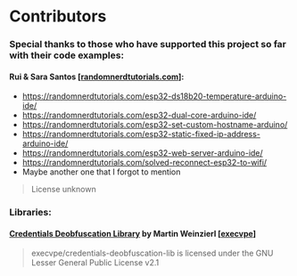 # Contributors

### Special thanks to those who have supported this project so far with their code examples:

#### Rui & Sara Santos \[[randomnerdtutorials.com](https://randomnerdtutorials.com)\]:

* https://randomnerdtutorials.com/esp32-ds18b20-temperature-arduino-ide/
* https://randomnerdtutorials.com/esp32-dual-core-arduino-ide/
* https://randomnerdtutorials.com/esp32-set-custom-hostname-arduino/
* https://randomnerdtutorials.com/esp32-static-fixed-ip-address-arduino-ide/
* https://randomnerdtutorials.com/esp32-web-server-arduino-ide/
* https://randomnerdtutorials.com/solved-reconnect-esp32-to-wifi/
* Maybe another one that I forgot to mention

> License unknown

### Libraries:

#### [Credentials Deobfuscation Library](https://github.com/execvpe/credentials-deobfuscation-lib) by Martin Weinzierl \[[execvpe](https://github.com/execvpe)\]

>  execvpe/credentials-deobfuscation-lib is licensed under the
GNU Lesser General Public License v2.1
